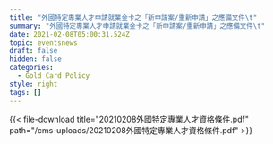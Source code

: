 ```yaml
---
title: "外國特定專業人才申請就業金卡之「新申請案/重新申請」之應備文件\t"
summary: "外國特定專業人才申請就業金卡之「新申請案/重新申請」之應備文件\t"
date: 2021-02-08T05:00:31.524Z
topic: eventsnews
draft: false
hidden: false
categories:
  - Gold Card Policy
style: right
tags: []
---
```

{{< file-download title="20210208外國特定專業人才資格條件.pdf" path="/cms-uploads/20210208外國特定專業人才資格條件.pdf" >}}
